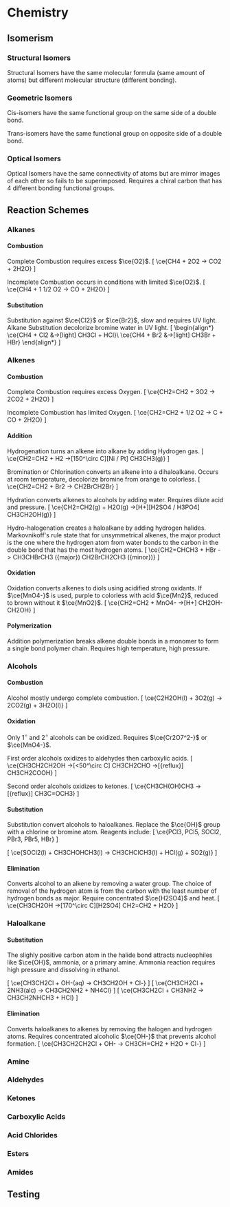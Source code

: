 # Chemistry

## Isomerism

### Structural Isomers
Structural Isomers have the same molecular formula (same amount of atoms) but different molecular structure (different bonding).

### Geometric Isomers
Cis-isomers have the same functional group on the same side of a double bond.

Trans-isomers have the same functional group on opposite side of a double bond.

### Optical Isomers
Optical Isomers have the same connectivity of atoms but are mirror images of each other so fails to be superimposed. Requires a chiral carbon that has 4 different bonding functional groups.

## Reaction Schemes

### Alkanes

#### Combustion
Complete Combustion requires excess $\ce{O2}$.
\[
    \ce{CH4 + 2O2 -> CO2 + 2H2O}
\]

Incomplete Combustion occurs in conditions with limited $\ce{O2}$.
\[
    \ce{CH4 + 1 1/2 O2 -> CO + 2H2O}
\]

#### Substitution
Substitution against $\ce{Cl2}$ or $\ce{Br2}$, slow and requires UV light. Alkane Substitution decolorize bromine water in UV light.
\[
\begin{align*}
    \ce{CH4 + Cl2 &->[light] CH3Cl + HCl}\\
    \ce{CH4 + Br2 &->[light] CH3Br + HBr}
\end{align*}
\]

### Alkenes

#### Combustion
Complete Combustion requires excess Oxygen.
\[
    \ce{CH2=CH2 + 3O2 -> 2CO2 + 2H2O}
\]

Incomplete Combustion has limited Oxygen.
\[
    \ce{CH2=CH2 + 1/2 O2 -> C + CO + 2H2O}
\]

#### Addition
Hydrogenation turns an alkene into alkane by adding Hydrogen gas.
\[
    \ce{CH2=CH2 + H2 ->[150^\circ C][Ni / Pt] CH3CH3(g)}
\]

Bromination or Chlorination converts an alkene into a dihaloalkane. Occurs at room temperature, decolorize bromine from orange to colorless.
\[
    \ce{CH2=CH2 + Br2 -> CH2BrCH2Br}
\]

Hydration converts alkenes to alcohols by adding water. Requires dilute acid and pressure.
\[
    \ce{CH2=CH2(g) + H2O(g) ->[H+][H2SO4 / H3PO4] CH3CH2OH(g)}
\]

Hydro-halogenation creates a haloalkane by adding hydrogen halides. Markovnikoff's rule state that for unsymmetrical alkenes, the major product is the one where the hydrogen atom from water bonds to the carbon in the double bond that has the most hydrogen atoms.
\[
    \ce{CH2=CHCH3 + HBr -> CH3CHBrCH3 ({major}) CH2BrCH2CH3 ({minor})}
\]

#### Oxidation
Oxidation converts alkenes to diols using acidified strong oxidants. If $\ce{MnO4-}$ is used, purple to colorless with acid $\ce{Mn2}$, reduced to brown without it $\ce{MnO2}$.
\[
    \ce{CH2=CH2 + MnO4- ->[H+] CH2OH-CH2OH}
\]

#### Polymerization
Addition polymerization breaks alkene double bonds in a monomer to form a single bond polymer chain. Requires high temperature, high pressure.

### Alcohols

#### Combustion
Alcohol mostly undergo complete combustion.
\[
    \ce{C2H2OH(l) + 3O2(g) -> 2CO2(g) + 3H2O(l)}
\]

#### Oxidation
Only $1^\circ$ and $2^\circ$ alcohols can be oxidized. Requires $\ce{Cr2O7^2-}$ or $\ce{MnO4-}$.

First order alcohols oxidizes to aldehydes then carboxylic acids. 
\[
    \ce{CH3CH2CH2OH ->[<50^\circ C] CH3CH2CHO ->[{reflux}] CH3CH2COOH}
\]

Second order alcohols oxidizes to ketones.
\[
    \ce{CH3CH(OH)CH3 ->[{reflux}] CH3C=OCH3}
\]

#### Substitution
Substitution convert alcohols to haloalkanes. Replace the $\ce{OH}$ group with a chlorine or bromine atom. Reagents include:
\[
    \ce{PCl3, PCl5, SOCl2, PBr3, PBr5, HBr}
\]

\[
    \ce{SOCl2(l) + CH3CHOHCH3(l) -> CH3CHClCH3(l) + HCl(g) + SO2(g)}
\]

#### Elimination
Converts alcohol to an alkene by removing a water group. The choice of removal of the hydrogen atom is from the carbon with the least number of hydrogen bonds as major. Require concentrated $\ce{H2SO4}$ and heat.
\[
    \ce{CH3CH2OH ->[170^\circ C][H2SO4] CH2=CH2 + H2O}
\]

### Haloalkane

#### Substitution
The slighly positive carbon atom in the halide bond attracts nucleophiles like $\ce{OH}$, ammonia, or a primary amine. Ammonia reaction requires high pressure and dissolving in ethanol.

\[
    \ce{CH3CH2Cl + OH-(aq) -> CH3CH2OH + Cl-}
\]
\[
    \ce{CH3CH2Cl + 2NH3(alc) -> CH3CH2NH2 + NH4Cl}
\]
\[
    \ce{CH3CH2Cl + CH3NH2 -> CH3CH2NHCH3 + HCl}
\]

#### Elimination
Converts haloalkanes to alkenes by removing the halogen and hydrogen atoms. Requires concentrated alcoholic $\ce{OH-}$ that prevents alcohol formation.
\[
    \ce{CH3CH2CH2Cl + OH- -> CH3CH=CH2 + H2O + Cl-}
\]

### Amine

### Aldehydes

### Ketones

### Carboxylic Acids

### Acid Chlorides

### Esters

### Amides

## Testing
